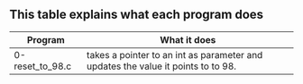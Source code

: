 ## This table explains what each program does

Program | What it does
------- | ------------
0-reset_to_98.c | takes a pointer to an int as parameter and updates the value it points to to 98.
